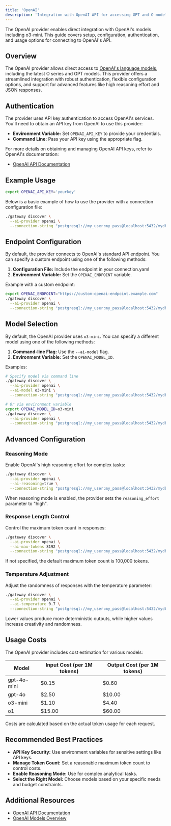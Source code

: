 ```yaml
---
title: 'OpenAI'
description: 'Integration with OpenAI API for accessing GPT and O models'
---
```


The OpenAI provider enables direct integration with OpenAI's models including o3-mini. This guide covers setup, configuration, authentication, and usage options for connecting to OpenAI's API.

## Overview

The OpenAI provider allows direct access to [OpenAI's language models](https://platform.openai.com/docs/models), including the latest O series and GPT models. This provider offers a streamlined integration with robust authentication, flexible configuration options, and support for advanced features like high reasoning effort and JSON responses.

## Authentication

The provider uses API key authentication to access OpenAI's services. You'll need to obtain an API key from OpenAI to use this provider:

- **Environment Variable:** Set `OPENAI_API_KEY` to provide your credentials.
- **Command Line:** Pass your API key using the appropriate flag.

For more details on obtaining and managing OpenAI API keys, refer to OpenAI's documentation:

- [OpenAI API Documentation](https://platform.openai.com/docs/api-reference/authentication)

## Example Usage

```bash
export OPENAI_API_KEY='yourkey'
```

Below is a basic example of how to use the provider with a connection configuration file:

```bash
./gateway discover \
  --ai-provider openai \
  --connection-string "postgresql://my_user:my_pass@localhost:5432/mydb"
```

## Endpoint Configuration

By default, the provider connects to OpenAI's standard API endpoint. You can specify a custom endpoint using one of the following methods:

1. **Configuration File:** Include the endpoint in your connection.yaml
2. **Environment Variable:** Set the `OPENAI_ENDPOINT` variable.

Example with a custom endpoint:

```bash
export OPENAI_ENDPOINT="https://custom-openai-endpoint.example.com"
./gateway discover \
  --ai-provider openai \
  --connection-string "postgresql://my_user:my_pass@localhost:5432/mydb"
```

## Model Selection

By default, the OpenAI provider uses `o3-mini`. You can specify a different model using one of the following methods:

1. **Command-line Flag:** Use the `--ai-model` flag.
2. **Environment Variable:** Set the `OPENAI_MODEL_ID`.

Examples:

```bash
# Specify model via command line
./gateway discover \
  --ai-provider openai \
  --ai-model o3-mini \
  --connection-string "postgresql://my_user:my_pass@localhost:5432/mydb"

# Or via environment variable
export OPENAI_MODEL_ID=o3-mini
./gateway discover \
  --ai-provider openai \
  --connection-string "postgresql://my_user:my_pass@localhost:5432/mydb"
```

## Advanced Configuration

### Reasoning Mode

Enable OpenAI's high reasoning effort for complex tasks:

```bash
./gateway discover \
  --ai-provider openai \
  --ai-reasoning=true \
  --connection-string "postgresql://my_user:my_pass@localhost:5432/mydb"
```

When reasoning mode is enabled, the provider sets the `reasoning_effort` parameter to "high".

### Response Length Control

Control the maximum token count in responses:

```bash
./gateway discover \
  --ai-provider openai \
  --ai-max-tokens 8192 \
  --connection-string "postgresql://my_user:my_pass@localhost:5432/mydb"
```

If not specified, the default maximum token count is 100,000 tokens.

### Temperature Adjustment

Adjust the randomness of responses with the temperature parameter:

```bash
./gateway discover \
  --ai-provider openai \
  --ai-temperature 0.7 \
  --connection-string "postgresql://my_user:my_pass@localhost:5432/mydb"
```

Lower values produce more deterministic outputs, while higher values increase creativity and randomness.

## Usage Costs

The OpenAI provider includes cost estimation for various models:

| Model       | Input Cost (per 1M tokens) | Output Cost (per 1M tokens) |
| ----------- | -------------------------- | --------------------------- |
| gpt-4o-mini | $0.15                      | $0.60                       |
| gpt-4o      | $2.50                      | $10.00                      |
| o3-mini     | $1.10                      | $4.40                       |
| o1          | $15.00                     | $60.00                      |

Costs are calculated based on the actual token usage for each request.

## Recommended Best Practices

- **API Key Security:** Use environment variables for sensitive settings like API keys.
- **Manage Token Count:** Set a reasonable maximum token count to control costs.
- **Enable Reasoning Mode:** Use for complex analytical tasks.
- **Select the Right Model:** Choose models based on your specific needs and budget constraints.

## Additional Resources

- [OpenAI API Documentation](https://platform.openai.com/docs/introduction)
- [OpenAI Models Overview](https://platform.openai.com/docs/models)
